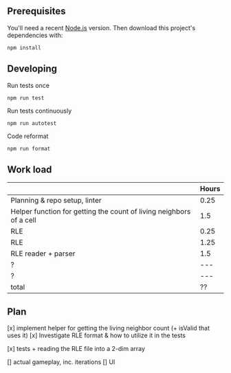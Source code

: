 ## Prerequisites

You'll need a recent [Node.js](https://nodejs.org/) version. Then download this project's dependencies with:

    npm install

## Developing

Run tests once

    npm run test

Run tests continuously

    npm run autotest

Code reformat

    npm run format

## Work load
| |Hours   |
|---|---|
|Planning & repo setup, linter|0.25|
|Helper function for getting the count of living neighbors of a cell|1.5|
|RLE|0.25|
|RLE|1.25|
|RLE reader + parser|1.5|
|?|---|
|?|---|
|total|??|

## Plan

[x] implement helper for getting the living neighbor count (+ isValid that uses it)
[x] Investigate RLE format & how to utilize it in the tests

[x] tests + reading the RLE file into a 2-dim array

[] actual gameplay, inc. iterations
[] UI
